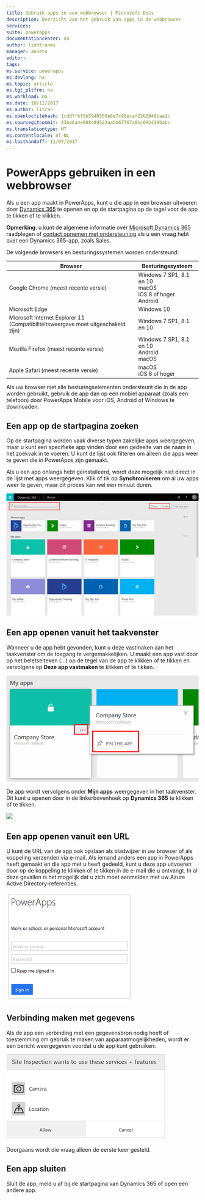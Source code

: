 ```yaml
---
title: Gebruik apps in een webbrowser | Microsoft Docs
description: Overzicht van het gebruik van apps in de webbrowser
services: 
suite: powerapps
documentationcenter: na
author: linhtranms
manager: anneta
editor: 
tags: 
ms.service: powerapps
ms.devlang: na
ms.topic: article
ms.tgt_pltfrm: na
ms.workload: na
ms.date: 10/12/2017
ms.author: litran
ms.openlocfilehash: 1cdd7fbf5b5940550e6e7c98ecaf2262940baa1c
ms.sourcegitcommit: 43be6a4e08849d522aabb6f767a81c092419babc
ms.translationtype: HT
ms.contentlocale: nl-NL
ms.lasthandoff: 11/07/2017
---
```

# <a name="use-powerapps-in-a-web-browser"></a>PowerApps gebruiken in een webbrowser
Als u een app maakt in PowerApps, kunt u die app in een browser uitvoeren door [Dynamics 365](https://home.dynamics.com) te openen en op de startpagina op de tegel voor de app te tikken of te klikken.

**Opmerking**: u kunt de algemene informatie over [Microsoft Dynamics 365](https://docs.microsoft.com/en-us/dynamics365/) raadplegen of [contact opnemen met ondersteuning](https://www.microsoft.com/en-us/dynamics365/contact-us) als u een vraag hebt over een Dynamics 365-app, zoals Sales.

De volgende browsers en besturingssystemen worden ondersteund:

| **Browser** | **Besturingssysteem** |
| --- | --- |
| Google Chrome (meest recente versie) |Windows 7 SP1, 8.1 en 10 <br>macOS <br>iOS 8 of hoger<br>Android |
| Microsoft Edge |Windows 10 |
| Microsoft Internet Explorer 11 (Compatibiliteitsweergave moet uitgeschakeld zijn) |Windows 7 SP1, 8.1 en 10 |
| Mozilla Firefox (meest recente versie) |Windows 7 SP1, 8.1 en 10 <br> Android <br>macOS |
| Apple Safari (meest recente versie) |macOS <br> iOS 8 of hoger |

Als uw browser niet alle besturingselementen ondersteunt die in de app worden gebruikt, gebruik de app dan op een mobiel apparaat (zoals een telefoon) door PowerApps Mobile voor iOS, Android of Windows te downloaden.

## <a name="find-an-app-on-the-home-page"></a>Een app op de startpagina zoeken
Op de startpagina worden vaak diverse typen zakelijke apps weergegeven, maar u kunt een specifieke app vinden door een gedeelte van de naam in het zoekvak in te voeren. U kunt de lijst ook filteren om alleen die apps weer te geven die in PowerApps zijn gemaakt.

Als u een app onlangs hebt geïnstalleerd, wordt deze mogelijk niet direct in de lijst met apps weergegeven. Klik of tik op **Synchroniseren** om al uw apps weer te geven, maar dit proces kan wel een minuut duren.

![](./media/run-app-browser/dynamics-365-home.png)

## <a name="open-an-app-from-the-task-pane"></a>Een app openen vanuit het taakvenster
Wanneer u de app hebt gevonden, kunt u deze vastmaken aan het taakvenster om de toegang te vergemakkelijken. U maakt een app vast door op het beletselteken (...) op de tegel van de app te klikken of te tikken en vervolgens op **Deze app vastmaken** te klikken of te tikken.

![](./media/run-app-browser/homepage-pin.png)

De app wordt vervolgens onder **Mijn apps** weergegeven in het taakvenster. Dit kunt u openen door in de linkerbovenhoek op **Dynamics 365** te klikken of te tikken.

![](./media/run-app-browser/taskpane.png)

## <a name="open-an-app-from-a-url"></a>Een app openen vanuit een URL
U kunt de URL van de app ook opslaan als bladwijzer in uw browser of als koppeling verzenden via e-mail. Als iemand anders een app in PowerApps heeft gemaakt en die app met u heeft gedeeld, kunt u deze app uitvoeren door op de koppeling te klikken of te tikken in de e-mail die u ontvangt. In al deze gevallen is het mogelijk dat u zich moet aanmelden met uw Azure Active Directory-referenties.

![](./media/run-app-browser/web-login.png)

## <a name="connect-to-data"></a>Verbinding maken met gegevens
Als de app een verbinding met een gegevensbron nodig heeft of toestemming om gebruik te maken van apparaatmogelijkheden, wordt er een bericht weergegeven voordat u de app kunt gebruiken:  

![Verbinding](./media/run-app-browser/app-connection.png)

Doorgaans wordt die vraag alleen de eerste keer gesteld.

## <a name="close-an-app"></a>Een app sluiten
Sluit de app, meld u af bij de startpagina van Dynamics 365 of open een andere app.

